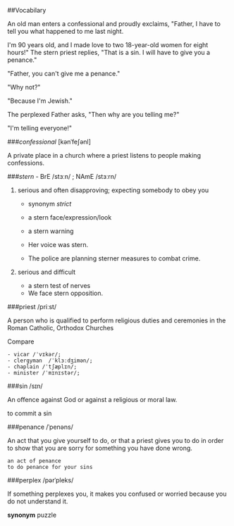 ##Vocabilary

An old man enters a confessional and proudly exclaims, 
"Father, I have to tell you what happened to me last night. 

I'm 90 years old, and I made love to two 18-year-old women for eight hours!"
The stern priest replies, "That is a sin. 
I will have to give you a penance."

"Father, you can't give me a penance."

"Why not?"

"Because I'm Jewish."

The perplexed Father asks, "Then why are you telling me?"

"I'm telling everyone!"

###*confessional* [kənˈfeʃənl] 

A private place in a church where a priest listens to people making confessions.


###*stern* - BrE /stɜːn/ ; NAmE /stɜːrn/ 

1. serious and often disapproving; expecting somebody to obey you

    - synonym *strict*

    - a stern face/expression/look
    - a stern warning
    - Her voice was stern.
    - The police are planning sterner measures to combat crime.


2. serious and difficult

    - a stern test of nerves
    - We face stern opposition.

###priest /priːst/

A person who is qualified to perform religious duties and ceremonies in the Roman Catholic, Orthodox Churches

Compare

    - vicar /ˈvɪkər/; 
    - clergyman  /ˈklɜːdʒimən/;
    - chaplain /ˈtʃæplɪn/;
    - minister /ˈmɪnɪstər/;

###sin /sɪn/

An offence against God or against a religious or moral law.

to commit a sin

###penance  /ˈpenəns/

 An act that you give yourself to do, or that a priest gives you to do in order to show that you are sorry for something you have done wrong.

    an act of penance
    to do penance for your sins

###perplex  /pərˈpleks/

If something perplexes you, it makes you confused or worried because you do not understand it.

**synonym** puzzle
